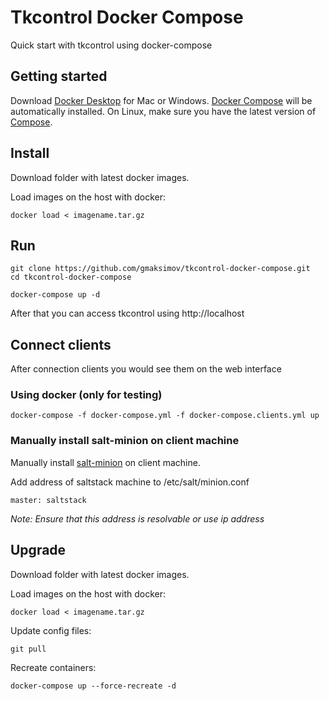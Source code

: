 Tkcontrol Docker Compose
=========

Quick start with tkcontrol using docker-compose

Getting started
---------------

Download [Docker Desktop](https://www.docker.com/products/docker-desktop) for Mac or Windows. [Docker Compose](https://docs.docker.com/compose) will be automatically installed. On Linux, make sure you have the latest version of [Compose](https://docs.docker.com/compose/install/). 

## Install

Download folder with latest docker images.

Load images on the host with docker:
```
docker load < imagename.tar.gz
```

## Run

```
git clone https://github.com/gmaksimov/tkcontrol-docker-compose.git
cd tkcontrol-docker-compose

docker-compose up -d

```

After that you can access tkcontrol using http://localhost

## Connect clients

After connection clients you would see them on the web interface

### Using docker (only for testing)

```
docker-compose -f docker-compose.yml -f docker-compose.clients.yml up
```

### Manually install salt-minion on client machine

Manually install [salt-minion](https://docs.saltstack.com/en/master/topics/installation/index.html) on client machine.

Add address of saltstack machine to /etc/salt/minion.conf

```
master: saltstack
```
*Note: Ensure that this address is resolvable or use ip address*

## Upgrade

Download folder with latest docker images.

Load images on the host with docker:
```
docker load < imagename.tar.gz
```

Update config files:
```
git pull
```

Recreate containers:
```
docker-compose up --force-recreate -d
```
